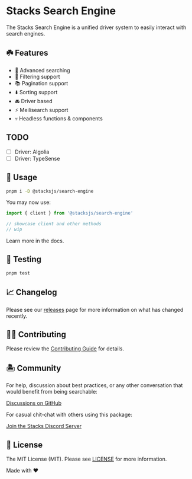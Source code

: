 # Stacks Search Engine

The Stacks Search Engine is a unified driver system to easily interact with search engines.

## ☘️ Features

- 🔎 Advanced searching
- 🎯 Filtering support
- 📚 Pagination support
- ⬇️ Sorting support
- 🚘 Driver based
- ⚡️ Meilisearch support
- 💀 Headless functions & components

## TODO

- [ ] Driver: Algolia
- [ ] Driver: TypeSense

## 🤖 Usage

```bash
pnpm i -D @stacksjs/search-engine
```

You may now use:

```ts
import { client } from '@stacksjs/search-engine'

// showcase client and other methods
// wip
```

Learn more in the docs.

## 🧪 Testing

```bash
pnpm test
```

## 📈 Changelog

Please see our [releases](https://github.com/stacksjs/stacks/releases) page for more information on what has changed recently.

## 💪🏼 Contributing

Please review the [Contributing Guide](https://github.com/stacksjs/contributing) for details.

## 🏝 Community

For help, discussion about best practices, or any other conversation that would benefit from being searchable:

[Discussions on GitHub](https://github.com/stacksjs/stacks/discussions)

For casual chit-chat with others using this package:

[Join the Stacks Discord Server](https://discord.ow3.org)

## 📄 License

The MIT License (MIT). Please see [LICENSE](https://github.com/stacksjs/stacks/tree/main/LICENSE.md) for more information.

Made with ❤️
